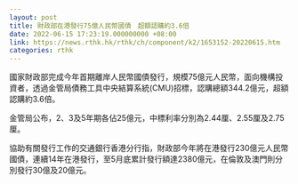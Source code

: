 ```yaml
---
layout: post
title: 財政部在港發行75億人民幣國債　超額認購約3.6倍
date: 2022-06-15 17:23:19.000000000 +08:00
link: https://news.rthk.hk/rthk/ch/component/k2/1653152-20220615.htm
categories: rthk
---
```


國家財政部完成今年首期離岸人民幣國債發行，規模75億元人民幣，面向機構投資者，透過金管局債務工具中央結算系統(CMU)招標，認購總額344.2億元，超額認購約3.6倍。

金管局公布，2、3及5年期各佔25億元，中標利率分別為2.44厘、2.55厘及2.75厘。

協助有關發行工作的交通銀行香港分行指，財政部今年將在港發行230億元人民幣國債，連續14年在港發行，至5月底累計發行額達2380億元，在倫敦及澳門則分別發行30億及20億元。

